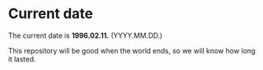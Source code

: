 # Current date

The current date is **1996.02.11.** (YYYY.MM.DD.)

This repository will be good when the world ends, so we will know how long it lasted.